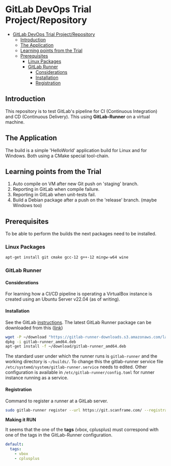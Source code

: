 # GitLab DevOps Trial Project/Repository

<!-- TOC -->
* [GitLab DevOps Trial Project/Repository](#gitlab-devops-trial-projectrepository)
  * [Introduction](#introduction)
  * [The Application](#the-application)
  * [Learning points from the Trial](#learning-points-from-the-trial)
  * [Prerequisites](#prerequisites)
    * [Linux Packages](#linux-packages)
    * [GitLab Runner](#gitlab-runner)
      * [Considerations](#considerations)
      * [Installation](#installation)
      * [Registration](#registration)
<!-- TOC -->

## Introduction

This repository is to test GitLab's pipeline for CI (Continuous Integration) and CD (Continuous Delivery).
This using **GitLab-Runner** on a virtual machine.

## The Application

The build is a simple 'HelloWorld' application build for Linux and for Windows.
Both using a CMake special tool-chain.

## Learning points from the Trial

1. Auto compile on VM after new Git push on 'staging' branch.
2. Reporting in GitLab when compile failure. 
3. Reporting in GitLab when unit-tests fail.
4. Build a Debian package after a push on the 'release' branch. (maybe Windows too)

## Prerequisites

To be able to perform the builds the next packages need to be installed.

### Linux Packages
 
```bash
apt-get install git cmake gcc-12 g++-12 mingw-w64 wine
```

### GitLab Runner

#### Considerations

For learning how a CI/CD pipeline is operating a VirtualBox instance is created using an
Ubuntu Server v22.04 (as of writing).

#### Installation

See the GitLab [instructions](https://docs.gitlab.com/runner/install/linux-manually.html).
The latest GitLab Runner package 
can be downloaded from this ([link](https://gitlab-runner-downloads.s3.amazonaws.com/latest/index.html))

```bash
wget -P ~/download "https://gitlab-runner-downloads.s3.amazonaws.com/latest/deb/gitlab-runner_amd64.deb"
dpkg -i gitlab-runner_amd64.deb
apt-get install -f ~/download/gitlab-runner_amd64.deb
```

The standard user under which the runner runs is `gitlab-runner` and the working directory is `~/builds/`.
To change this the gitlab-runner service file `/etc/systemd/system/gitlab-runner.service` needs to edited.
Other configuration is available in  `/etc/gitlab-runner/config.toml` for runner instance running 
as a service.

#### Registration

Command to register a runner at a GitLab server.

```bash
sudo gitlab-runner register --url https://git.scanframe.com/ --registration-token $REGISTRATION_TOKEN
```

**Making it RUN**

It seems that the one of the **tags** (vbox, cplusplus) must correspond with one of the tags in the GitLab-Runner configuration.

```yaml
default:
  tags:
    - vbox
    - cplusplus
```
